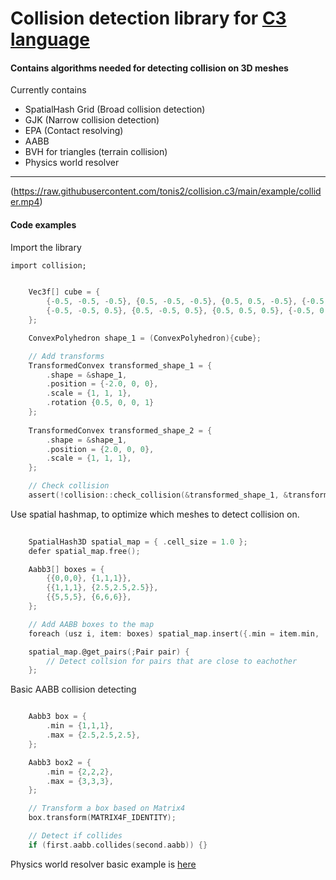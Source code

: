 
# Collision detection library for [C3 language](https://c3-lang.org/)


#### Contains algorithms needed for detecting collision on 3D meshes

Currently contains

* SpatialHash Grid (Broad collision detection)
* GJK (Narrow collision detection)
* EPA (Contact resolving)
* AABB
* BVH for triangles (terrain collision)
* Physics world resolver



-------


(https://raw.githubusercontent.com/tonis2/collision.c3/main/example/collider.mp4)






#### Code examples

Import the library

```
import collision;
```

```c
    
    Vec3f[] cube = {
        {-0.5, -0.5, -0.5}, {0.5, -0.5, -0.5}, {0.5, 0.5, -0.5}, {-0.5, 0.5, -0.5},
        {-0.5, -0.5, 0.5}, {0.5, -0.5, 0.5}, {0.5, 0.5, 0.5}, {-0.5, 0.5, 0.5}
    };

    ConvexPolyhedron shape_1 = (ConvexPolyhedron){cube};

    // Add transforms
    TransformedConvex transformed_shape_1 = {
        .shape = &shape_1, 
        .position = {-2.0, 0, 0}, 
        .scale = {1, 1, 1},
        .rotation {0.5, 0, 0, 1}
    };
    
    TransformedConvex transformed_shape_2 = {
        .shape = &shape_1, 
        .position = {2.0, 0, 0}, 
        .scale = {1, 1, 1},
    };

    // Check collision
    assert(!collision::check_collision(&transformed_shape_1, &transformed_shape_2).collided);
```


Use spatial hashmap, to optimize which meshes to detect collision on.

```c
    
    SpatialHash3D spatial_map = { .cell_size = 1.0 };
    defer spatial_map.free();

    Aabb3[] boxes = {
        {{0,0,0}, {1,1,1}},
        {{1,1,1}, {2.5,2.5,2.5}},
        {{5,5,5}, {6,6,6}},
    };

    // Add AABB boxes to the map
    foreach (usz i, item: boxes) spatial_map.insert({.min = item.min, .max = item.max, .id = i })!!;

    spatial_map.@get_pairs(;Pair pair) { 
        // Detect collsion for pairs that are close to eachother    
    };
```


Basic AABB collision detecting
```c

    Aabb3 box = {
        .min = {1,1,1}, 
        .max = {2.5,2.5,2.5},
    };

    Aabb3 box2 = {
        .min = {2,2,2}, 
        .max = {3,3,3},
    };

    // Transform a box based on Matrix4
    box.transform(MATRIX4F_IDENTITY);

    // Detect if collides
    if (first.aabb.collides(second.aabb)) {}

```


Physics world resolver basic example is [here](https://github.com/tonis2/collision.c3/blob/main/example/main.c3) 
